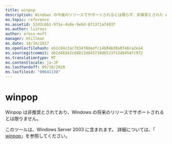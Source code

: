 ```yaml
---
title: winpop
description: Windows の今後のリリースでサポートされるとは限らず、非推奨とされた winpop のリファレンス記事です。
ms.topic: reference
ms.assetid: 52d2c6b1-971e-4a0e-9e6d-0713f1a74937
ms.author: lizross
author: eross-msft
manager: mtillman
ms.date: 10/16/2017
ms.openlocfilehash: eb1c84c2ac7b3470deefc14b046d0a87e6ca2ea4
ms.sourcegitcommit: db2d46842c68813d043738d6523f13d8454fc972
ms.translationtype: MT
ms.contentlocale: ja-JP
ms.lasthandoff: 09/10/2020
ms.locfileid: "89641138"
---
```

# <a name="winpop"></a>winpop



Winpop は非推奨とされており、Windows の将来のリリースでサポートされるとは限りません。

このツールは、Windows Server 2003 に含まれます。 詳細については、「 [winpop](/previous-versions/orphan-topics/ws.10/cc772824(v=ws.10))」を参照してください。
